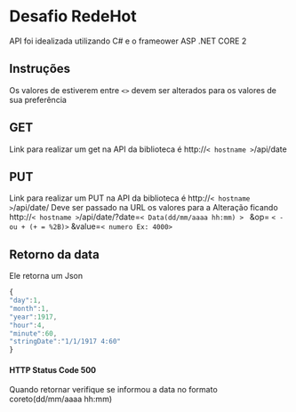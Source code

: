 # Desafio RedeHot

API foi idealizada utilizando  C# e o frameower ASP .NET CORE 2

## Instruções 
Os valores de estiverem entre `<>` devem ser alterados para os valores de sua preferência  
## GET

Link para realizar um get na API da biblioteca é http://`< hostname >`/api/date


## PUT 
Link para realizar um PUT na API da biblioteca é http://`< hostname >`/api/date/
Deve ser passado na URL os valores para a Alteração ficando 
 http://`< hostname >`/api/date/?date=`< Data(dd/mm/aaaa hh:mm) > ` &op= `< - ou + (+ = %2B)>` &value=`< numero Ex: 4000>`
## Retorno da data 
Ele retorna um Json

```javascript
{
"day":1,
"month":1,
"year":1917,
"hour":4,
"minute":60,
"stringDate":"1/1/1917 4:60"
}

```

#### HTTP Status Code 500
  Quando retornar verifique se informou a data no formato coreto(dd/mm/aaaa hh:mm)
